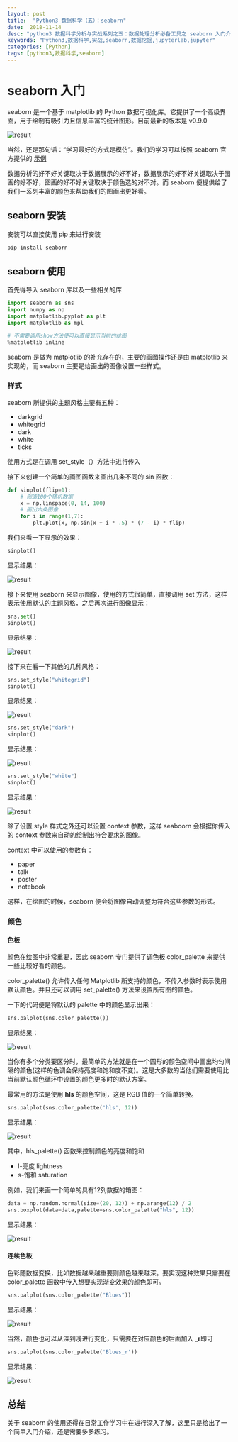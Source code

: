 ```yaml
---
layout: post
title:  "Python3 数据科学（五）：seaborn"
date:  2018-11-14
desc: "python3 数据科学分析与实战系列之五：数据处理分析必备工具之 seaborn 入门介绍"
keywords: "Python3,数据科学,实战,seaborn,数据挖掘,jupyterlab,jupyter"
categories: [Python]
tags: [python3,数据科学,seaborn]
---
```

# seaborn 入门

seaborn 是一个基于 matplotlib 的 Python 数据可视化库。它提供了一个高级界面，用于绘制有吸引力且信息丰富的统计图形。目前最新的版本是 v0.9.0

![result](/assets/images/2018/2018-11/27.png)

当然，还是那句话：“学习最好的方式是模仿”。我们的学习可以按照 seaborn 官方提供的 [示例](https://seaborn.pydata.org/examples/index.html)

数据分析的好不好关键取决于数据展示的好不好，数据展示的好不好关键取决于图画的好不好，图画的好不好关键取决于颜色选的对不对。而 seaborn 便提供给了我们一系列丰富的颜色来帮助我们的图画出更好看。

## seaborn 安装

安装可以直接使用 pip 来进行安装

```bash
pip install seaborn
```

## seaborn 使用

首先得导入 seaborn 库以及一些相关的库

```python
import seaborn as sns
import numpy as np
import matplotlib.pyplot as plt
import matplotlib as mpl

# 不需要调用show方法便可以直接显示当前的绘图
%matplotlib inline
```

seaborn 是做为 matplotlib 的补充存在的，主要的画图操作还是由 matplotlib 来实现的，而 seaborn 主要是给画出的图像设置一些样式。

### 样式

seaborn 所提供的主题风格主要有五种：

- darkgrid
- whitegrid
- dark
- white
- ticks

使用方式是在调用 set_style（）方法中进行传入

接下来创建一个简单的画图函数来画出几条不同的 sin 函数：

```python
def sinplot(flip=1):
    # 创造100个随机数据
    x = np.linspace(0, 14, 100)
    # 画出六条图像
    for i in range(1,7):
        plt.plot(x, np.sin(x + i * .5) * (7 - i) * flip)
```

我们来看一下显示的效果：

```python
sinplot()
```

显示结果：

![result](/assets/images/2018/2018-11/28.png)

接下来使用 seaborn 来显示图像，使用的方式很简单，直接调用 set 方法，这样表示使用默认的主题风格，之后再次进行图像显示：

```python
sns.set()
sinplot()
```

显示结果：

![result](/assets/images/2018/2018-11/29.png)

接下来在看一下其他的几种风格：

```python
sns.set_style("whitegrid")
sinplot()
```

显示结果：

![result](/assets/images/2018/2018-11/30.png)

```python
sns.set_style("dark")
sinplot()
```

显示结果：

![result](/assets/images/2018/2018-11/31.png)

```python
sns.set_style("white")
sinplot()
```

显示结果：

![result](/assets/images/2018/2018-11/32.png)

除了设置 style 样式之外还可以设置 context 参数，这样 seaboorn 会根据你传入的 context 参数来自动的绘制出符合要求的图像。

context 中可以使用的参数有：

- paper
- talk
- poster
- notebook

这样，在绘图的时候，seaborn 便会将图像自动调整为符合这些参数的形式。

### 颜色

#### 色板

颜色在绘图中非常重要，因此 seaborn 专门提供了调色板 color_palette 来提供一些比较好看的颜色。

color_palette() 允许传入任何 Matplotlib 所支持的颜色，不传入参数时表示使用默认颜色。并且还可以调用 set_palette() 方法来设置所有图的颜色。

一下的代码便是将默认的 palette 中的颜色显示出来：

```python
sns.palplot(sns.color_palette())
```

显示结果：

![result](/assets/images/2018/2018-11/33.png)

当你有多个分类要区分时，最简单的方法就是在一个圆形的颜色空间中画出均匀间隔的颜色(这样的色调会保持亮度和饱和度不变)。这是大多数的当他们需要使用比当前默认颜色循环中设置的颜色更多时的默认方案。

最常用的方法是使用 **hls** 的颜色空间，这是 RGB 值的一个简单转换。

```python
sns.palplot(sns.color_palette('hls', 12))
```

显示结果：

![result](/assets/images/2018/2018-11/34.png)

其中，hls_palette() 函数来控制颜色的亮度和饱和

- l-亮度 lightness
- s-饱和 saturation

例如，我们来画一个简单的具有12列数据的箱图：

```python
data = np.random.normal(size=(20, 12)) + np.arange(12) / 2
sns.boxplot(data=data,palette=sns.color_palette("hls", 12))
```

显示结果：

![result](/assets/images/2018/2018-11/35.png)

#### 连续色板

色彩随数据变换，比如数据越来越重要则颜色越来越深。要实现这种效果只需要在 color_palette 函数中传入想要实现渐变效果的颜色即可。

```python
sns.palplot(sns.color_palette("Blues"))
```

显示结果：

![result](/assets/images/2018/2018-11/36.png)

当然，颜色也可以从深到浅进行变化，只需要在对应颜色的后面加入 **_r**即可

```python
sns.palplot(sns.color_palette('Blues_r'))
```

显示结果：

![result](/assets/images/2018/2018-11/37.png)

## 总结

关于 seaborn 的使用还得在日常工作学习中在进行深入了解，这里只是给出了一个简单入门介绍，还是需要多多练习。